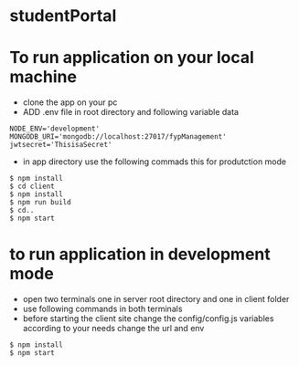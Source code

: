# studentPortal

# To run application on your local machine

- clone the app on your pc
- ADD .env file in root directory and following variable data

```
NODE_ENV='development'
MONGODB_URI='mongodb://localhost:27017/fypManagement'
jwtsecret='ThisisaSecret'

```

- in app directory use the following commads this for produtction mode

```
$ npm install
$ cd client
$ npm install
$ npm run build
$ cd..
$ npm start

```

# to run application in development mode

- open two terminals one in server root directory and one in client folder
- use following commands in both terminals
- before starting the client site change the config/config.js variables according to your needs change the url and env

```
$ npm install
$ npm start

```
